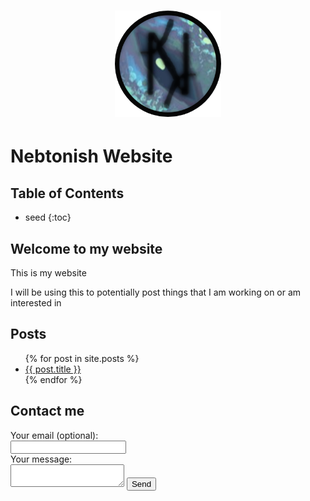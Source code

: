 <h1 align="center"><img src="/assets/img/logo.png" alt="Logo" style="width:170px;height:170px;"></h1>
<script src="/assets/js/firstScript.js"></script>

# Nebtonish Website

## Table of Contents

- seed
{:toc}

## Welcome to my website

This is my website

I will be using this to potentially post things that I am working on or am interested in

## Posts
<ul>
	{% for post in site.posts %}
		<li>
			<a href="{{ post.url }}">{{ post.title }}</a>
		</li>
	{% endfor %}
</ul>

## Contact me

<form
  action="https://formspree.io/f/xleabwzw"
  method="POST"
>
  <label>
    Your email (optional):
    <br>
    <input type="email" name="_replyto">
  </label>
  <label>
    <br>
    Your message:
    <br>
    <textarea name="message"></textarea>
  </label>
  <button type="submit">Send</button>
</form>
